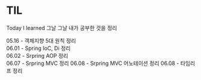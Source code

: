 # TIL
Today I learned 그날 그날 내가 공부한 것을 정리

05.16 - 객체지향 5대 원칙 정리  
06.01 - Spring IoC, Di 정리  
06.02 - Srpring AOP 정리  
06.07 - Srpring MVC 정리 
06.08 - Srpring MVC 어노테이션 정리 
06.08 - 타임리프 정리
